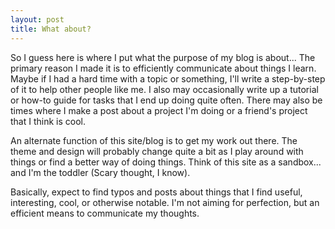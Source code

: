 ```yaml
---
layout: post
title: What about?
---
```


So I guess here is where I put what the purpose of my blog is about... The primary reason I made it is to efficiently communicate about things I learn. Maybe if I had a hard time with a topic or something, I'll write a step-by-step of it to help other people like me. I also may occasionally write up a tutorial or how-to guide for tasks that I end up doing quite often. There may also be times where I make a post about a project I'm doing or a friend's project that I think is cool.

An alternate function of this site/blog is to get my work out there. The theme and design will probably change quite a bit as I play around with things or find a better way of doing things. Think of this site as a sandbox... and I'm the toddler (Scary thought, I know).

Basically, expect to find typos and posts about things that I find useful, interesting, cool, or otherwise notable. I'm not aiming for perfection, but an efficient means to communicate my thoughts.
